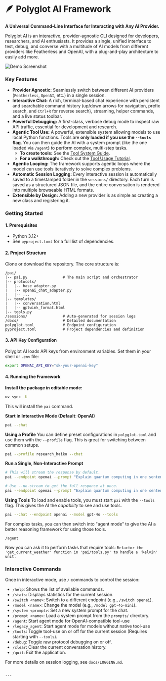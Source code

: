 # 🪶 Polyglot AI Framework

**A Universal Command-Line Interface for Interacting with Any AI Provider.**

Polyglot AI is an interactive, provider-agnostic CLI designed for developers, researchers, and AI enthusiasts. It provides a single, unified interface to test, debug, and converse with a multitude of AI models from different providers like Featherless and OpenAI, with a plug-and-play architecture to easily add more.

![Demo Screenshot](https://i.imgur.com/g88t8D4.png) <!-- A placeholder for a future screenshot -->

### Key Features

*   **Provider Agnostic:** Seamlessly switch between different AI providers (`Featherless`, `OpenAI`, etc.) in a single session.
*   **Interactive Chat:** A rich, terminal-based chat experience with persistent and searchable command history (up/down arrows for navigation, prefix search, and `Ctrl+R` for reverse search), streaming, helper commands, and a live status toolbar.
*   **Powerful Debugging:** A first-class, verbose debug mode to inspect raw API traffic, essential for development and research.
*   **Agentic Tool Use:** A powerful, extensible system allowing models to use local Python functions. Tools are **only loaded if you use the `--tools` flag**. You can then guide the AI with a system prompt (like the one loaded via `/agent`) to perform complex, multi-step tasks.
    *   **To create tools:** See the [Tool System Guide](./docs/TOOLS.md).
    *   **For a walkthrough:** Check out the [Tool Usage Tutorial](./docs/TOOL_TUTORIAL.md).
*   **Agentic Looping:** The framework supports agentic loops where the model can use tools iteratively to solve complex problems.
*   **Automatic Session Logging:** Every interactive session is automatically saved to a timestamped folder in the `sessions/` directory. Each turn is saved as a structured JSON file, and the entire conversation is rendered into multiple browseable HTML formats.
*   **Extensible by Design:** Adding a new provider is as simple as creating a new class and registering it.

### Getting Started

#### 1. Prerequisites

*   Python 3.12+
*   See `pyproject.toml` for a full list of dependencies.

#### 2. Project Structure

Clone or download the repository. The core structure is:

```
/pai/
|-- pai.py                # The main script and orchestrator
|-- protocols/
|   |-- base_adapter.py
|   |-- openai_chat_adapter.py
|   |-- ...
|-- templates/
|   |-- conversation.html
|   |-- gptwink_format.html
|-- tools.py
/sessions/                # Auto-generated for session logs
/docs/                    # Detailed documentation
polyglot.toml             # Endpoint configuration
pyproject.toml            # Project dependencies and definition
```

#### 3. API Key Configuration

Polyglot AI loads API keys from environment variables. Set them in your shell or `.env` file:

```bash
export OPENAI_API_KEY="sk-your-openai-key"
```

#### 4. Running the Framework

**Install the package in editable mode:**
```bash
uv sync -U
```
This will install the `pai` command.

**Start in Interactive Mode (Default: OpenAI)**
```bash
pai --chat
```

**Using a Profile**
You can define preset configurations in `polyglot.toml` and use them with the `--profile` flag. This is great for switching between common setups.
```bash
pai --profile research_haiku --chat
```

**Run a Single, Non-Interactive Prompt**
```bash
# This will stream the response by default.
pai --endpoint openai --prompt "Explain quantum computing in one sentence."

# Use --no-stream to get the full response at once.
pai --endpoint openai --prompt "Explain quantum computing in one sentence." --no-stream
```

**Using Tools**
To load and enable tools, you must start `pai` with the `--tools` flag. This gives the AI the *capability* to see and use tools.
```bash
pai --chat --endpoint openai --model gpt-4o --tools
```
For complex tasks, you can then switch into "agent mode" to give the AI a better reasoning framework for using those tools.
```
/agent
```
Now you can ask it to perform tasks that require tools: `Refactor the 'get_current_weather' function in 'pai/tools.py' to handle a 'kelvin' unit.`

### Interactive Commands

Once in interactive mode, use `/` commands to control the session:

*   `/help`: Shows the list of available commands.
*   `/stats`: Displays statistics for the current session.
*   `/switch <name>`: Switch to a different endpoint (e.g., `/switch openai`).
*   `/model <name>`: Change the model (e.g., `/model gpt-4o-mini`).
*   `/system <prompt>`: Set a new system prompt for the chat.
*   `/prompt <name>`: Load a system prompt from the `prompts/` directory.
*   `/agent`: Start agent mode for OpenAI-compatible tool-use
*   `/legacy_agent`: Start agent mode for models without native tool-use
*   `/tools`: Toggle tool-use on or off for the current session (Requires starting with `--tools`).
*   `/debug`: Toggle raw protocol debugging on or off.
*   `/clear`: Clear the current conversation history.
*   `/quit`: Exit the application.

For more details on session logging, see `docs/LOGGING.md`.
```

---

